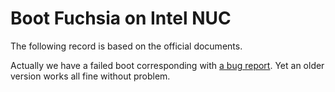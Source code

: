 # Boot Fuchsia on Intel NUC

The following record is based on the official documents.

Actually we have a failed boot corresponding with [a bug report](../troubles/nuc-boot-missing-partition.md). Yet an older version works all fine without problem.
